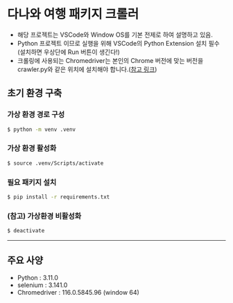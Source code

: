 # 다나와 여행 패키지 크롤러

- 해당 프로젝트는 VSCode와 Window OS를 기본 전제로 하여 설명하고 있음.
- Python 프로젝트 이므로 실행을 위해 VSCode의 Python Extension 설치 필수(설치하면 우상단에 Run 버튼이 생긴다!)
- 크롤링에 사용되는 Chromedriver는 본인의 Chrome 버전에 맞는 버전을 crawler.py와 같은 위치에 설치해야 합니다.([참고 링크](https://kminito.tistory.com/78))


## 초기 환경 구축

### 가상 환경 경로 구성
```bash
$ python -m venv .venv
```
### 가상 환경 활성화
```bash
$ source .venv/Scripts/activate
```
### 필요 패키지 설치
```bash
$ pip install -r requirements.txt
```
### (참고) 가상환경 비활성화
```bash
$ deactivate
```

---

## 주요 사양

- Python : 3.11.0
- selenium : 3.141.0
- Chromedriver : 116.0.5845.96 (window 64)
